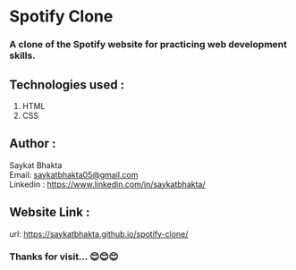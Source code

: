 ﻿# Spotify Clone

### A clone of the Spotify website for practicing web development skills.

## Technologies used :
   1. HTML
   2. CSS
  
## Author :
   Saykat Bhakta
   <br>
   Email: saykatbhakta05@gmail.com
   <br>
   Linkedin : https://www.linkedin.com/in/saykatbhakta/

## Website Link :
url: https://saykatbhakta.github.io/spotify-clone/


### Thanks for visit... 😊😊😊
